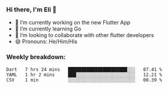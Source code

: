 ### Hi there, I'm Eli 👋
- 🔭 I’m currently working on the new Flutter App
- 🌱 I’m currently learning Go
- 🦄 I’m looking to collaborate with other flutter developers
- 😄 Pronouns: He/Him/His

### Weekly breakdown:
<!--START_SECTION:waka-->

```text
Dart   7 hrs 24 mins   ██████████████████████░░░   87.41 %
YAML   1 hr 2 mins     ███░░░░░░░░░░░░░░░░░░░░░░   12.21 %
CSV    1 min           ░░░░░░░░░░░░░░░░░░░░░░░░░   00.39 %
```

<!--END_SECTION:waka-->
